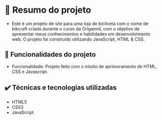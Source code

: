 <h1> 📁 Resumo do projeto</h1>

- Este é um projeto de site para uma loja de bicilceta com o nome de bikcraft criado durante o curso da Origamid, com o objetivo de apresentar meus conhecimentos e habilidades em desenvolvimento web. O projeto foi construído utilizando JavaScript, HTML & CSS.

🔨 Funcionalidades do projeto
---
- Funcionalidade: Projeto feito com o intuito de aprimoramento de HTML, CSS e Javascript.


✔️ Técnicas e tecnologias utilizadas
---
- HTML5
- CSS3
- JavaScript
